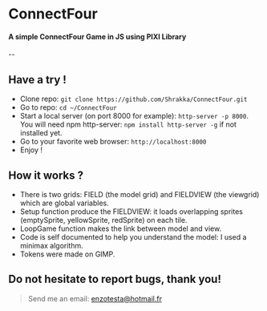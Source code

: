 # ConnectFour

#### A simple ConnectFour Game in JS using PIXI Library
--

## Have a try !

* Clone repo: ``git clone https://github.com/Shrakka/ConnectFour.git``
* Go to repo: ``cd ~/ConnectFour``
* Start a local server (on port 8000 for example): ``http-server -p 8000``. You will need npm http-server: ``npm install http-server -g`` if not installed yet.
* Go to your favorite web browser: ``http://localhost:8000``
* Enjoy !

## How it works ? 

* There is two grids: FIELD (the model grid) and FIELDVIEW (the viewgrid) which are global variables.
* Setup function produce the FIELDVIEW: it loads overlapping sprites (emptySprite, yellowSprite, redSprite) on each tile. 
* LoopGame function makes the link between model and view. 
* Code is self documented to help you understand the model: I used a minimax algorithm.
* Tokens were made on GIMP. 

## Do not hesitate to report bugs, thank you!

> Send me an email: enzotesta@hotmail.fr
